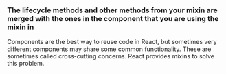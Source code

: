 
### The lifecycle methods and other methods from your mixin are merged with the ones in the component that you are using the mixin in 

Components are the best way to reuse code in React, but sometimes very different components may share some common functionality. These are sometimes called cross-cutting concerns. React provides mixins to solve this problem.
